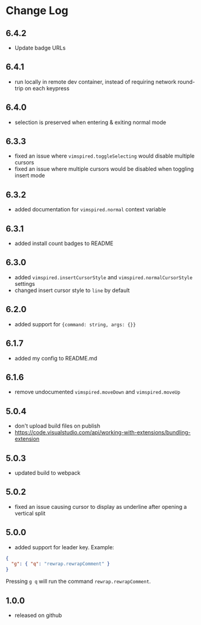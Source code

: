 # Change Log

## 6.4.2

- Update badge URLs

## 6.4.1

- run locally in remote dev container, instead of requiring network round-trip on each keypress

## 6.4.0

- selection is preserved when entering & exiting normal mode

## 6.3.3

- fixed an issue where `vimspired.toggleSelecting` would disable multiple cursors
- fixed an issue where multiple cursors would be disabled when toggling insert mode

## 6.3.2

- added documentation for `vimspired.normal` context variable

## 6.3.1

- added install count badges to README

## 6.3.0

- added `vimspired.insertCursorStyle` and `vimspired.normalCursorStyle` settings
- changed insert cursor style to `line` by default

## 6.2.0

- added support for `{command: string, args: {}}`

## 6.1.7

- added my config to README.md

## 6.1.6

- remove undocumented `vimspired.moveDown` and `vimspired.moveUp`

## 5.0.4

- don't upload build files on publish
- https://code.visualstudio.com/api/working-with-extensions/bundling-extension

## 5.0.3

- updated build to webpack

## 5.0.2

- fixed an issue causing cursor to display as underline after opening a
  vertical split

## 5.0.0

- added support for leader key. Example:

```json
{
  "g": { "q": "rewrap.rewrapComment" }
}
```

Pressing `g q` will run the command `rewrap.rewrapComment`.

## 1.0.0

- released on github
